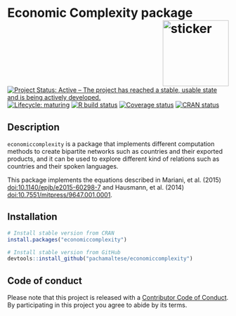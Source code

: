 
<!-- README.md is generated from README.Rmd. Please edit that file -->

# Economic Complexity package <img src="https://pachamaltese.github.io/economiccomplexity/hexicon.svg" width=150 align="right" alt="sticker"/>

[![Project Status: Active – The project has reached a stable, usable
state and is being actively
developed.](https://www.repostatus.org/badges/latest/active.svg)](https://www.repostatus.org/#active)
[![Lifecycle:
maturing](https://img.shields.io/badge/lifecycle-maturing-blue.svg)](https://www.tidyverse.org/lifecycle/#maturing)
[![R build
status](https://github.com/pachamaltese/economiccomplexity/workflows/R-CMD-check/badge.svg)](https://github.com/pachamaltese/economiccomplexity/actions?workflow=R-CMD-check)
[![Coverage
status](https://codecov.io/gh/pachamaltese/economiccomplexity/branch/master/graph/badge.svg)](https://codecov.io/github/pachamaltese/economiccomplexity?branch=master)
[![CRAN
status](https://www.r-pkg.org/badges/version/economiccomplexity)](https://cran.r-project.org/package=economiccomplexity)

## Description

`economiccomplexity` is a package that implements different computation
methods to create bipartite networks such as countries and their
exported products, and it can be used to explore different kind of
relations such as countries and their spoken languages.

This package implements the equations described in Mariani, et al.
(2015) <doi:10.1140/epjb/e2015-60298-7> and Hausmann, et al. (2014)
<doi:10.7551/mitpress/9647.001.0001>.

## Installation

``` r
# Install stable version from CRAN
install.packages("economiccomplexity")

# Install stable version from GitHub
devtools::install_github("pachamaltese/economiccomplexity")
```

## Code of conduct

Please note that this project is released with a [Contributor Code of
Conduct](https://pachamaltese.github.io/economiccomplexity/CODE_OF_CONDUCT.html).
By participating in this project you agree to abide by its terms.
